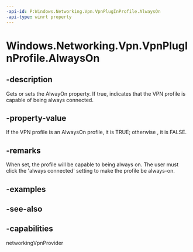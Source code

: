```yaml
---
-api-id: P:Windows.Networking.Vpn.VpnPlugInProfile.AlwaysOn
-api-type: winrt property
---
```


<!-- Property syntax
public bool AlwaysOn { get;  set; }
-->

# Windows.Networking.Vpn.VpnPlugInProfile.AlwaysOn

## -description
Gets or sets the AlwayOn property. If true, indicates that the VPN profile is capable of being always connected.

## -property-value
If the VPN profile is an AlwaysOn profile, it is TRUE; otherwise , it is FALSE.

## -remarks
When set, the profile will be capable to being always on. The user must click the 'always connected' setting to make the profile be always-on.

## -examples

## -see-also


## -capabilities
networkingVpnProvider
